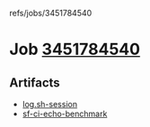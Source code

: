 refs/jobs/3451784540

# Job [3451784540](https://github.com/rokmoln/support-firecloud/runs/3451784540?check_suite_focus=true)

## Artifacts

* [log.sh-session](log.sh-session)
* [sf-ci-echo-benchmark](sf-ci-echo-benchmark)

